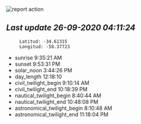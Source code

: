 ![report action](https://github.com/matiasz8/actions-for-reports/workflows/report%20action/badge.svg?branch=develop) 


## *****Last update 26-09-2020 04:11:24*****



		 Latitud: -34.61315
		 Longitud: -58.37723

 - sunrise 	 9:35:21 AM
 - sunset 	 9:53:31 PM
 - solar_noon 	 3:44:26 PM
 - day_length 	 12:18:10
 - civil_twilight_begin 	 9:10:14 AM
 - civil_twilight_end 	 10:18:39 PM
 - nautical_twilight_begin 	 8:40:44 AM
 - nautical_twilight_end 	 10:48:08 PM
 - astronomical_twilight_begin 	 8:10:48 AM
 - astronomical_twilight_end 	 11:18:04 PM
